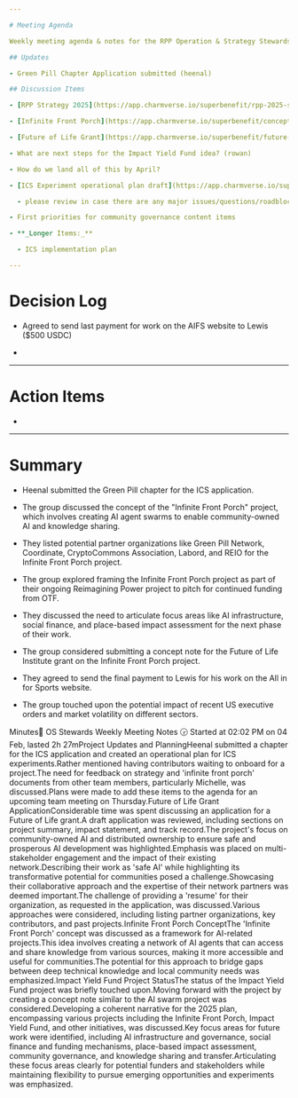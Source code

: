 ```yaml
---

# Meeting Agenda

Weekly meeting agenda & notes for the RPP Operation & Strategy Stewards team.

## Updates

- Green Pill Chapter Application submitted (heenal)

## Discussion Items

- [RPP Strategy 2025](https://app.charmverse.io/superbenefit/rpp-2025-strategy-note-draft-7833726947184536)

- [Infinite Front Porch](https://app.charmverse.io/superbenefit/concept-note-for-an-ai-agent-swarm-project-8671287658579254) next steps

- [Future of Life Grant](https://app.charmverse.io/superbenefit/future-of-life-institute-grant-17891764252502984) (heenal)

- What are next steps for the Impact Yield Fund idea? (rowan)

- How do we land all of this by April?

- [ICS Experiment operational plan draft](https://app.charmverse.io/superbenefit/ics-experiment-operational-plan-9346255468646649) (heenal)

  - please review in case there are any major issues/questions/roadblocks I'm not thinking of

- First priorities for community governance content items

- **_Longer Items:_**

  - ICS implementation plan

---
```


# Decision Log

- Agreed to send last payment for work on the AIFS website to Lewis ($500 USDC)

- 

---

# Action Items

- 

---

# Summary

- Heenal submitted the Green Pill chapter for the ICS application.

- The group discussed the concept of the "Infinite Front Porch" project, which involves creating AI agent swarms to enable community-owned AI and knowledge sharing.

- They listed potential partner organizations like Green Pill Network, Coordinate, CryptoCommons Association, Labord, and REIO for the Infinite Front Porch project.

- The group explored framing the Infinite Front Porch project as part of their ongoing Reimagining Power project to pitch for continued funding from OTF.

- They discussed the need to articulate focus areas like AI infrastructure, social finance, and place-based impact assessment for the next phase of their work.

- The group considered submitting a concept note for the Future of Life Institute grant on the Infinite Front Porch project.

- They agreed to send the final payment to Lewis for his work on the All in for Sports website.

- The group touched upon the potential impact of recent US executive orders and market volatility on different sectors.

Minutes📝 OS Stewards Weekly Meeting Notes 🕞 Started at 02:02 PM on 04 Feb, lasted 2h 27mProject Updates and PlanningHeenal submitted a chapter for the ICS application and created an operational plan for ICS experiments.Rather mentioned having contributors waiting to onboard for a project.The need for feedback on strategy and 'infinite front porch' documents from other team members, particularly Michelle, was discussed.Plans were made to add these items to the agenda for an upcoming team meeting on Thursday.Future of Life Grant ApplicationConsiderable time was spent discussing an application for a Future of Life grant.A draft application was reviewed, including sections on project summary, impact statement, and track record.The project's focus on community-owned AI and distributed ownership to ensure safe and prosperous AI development was highlighted.Emphasis was placed on multi-stakeholder engagement and the impact of their existing network.Describing their work as 'safe AI' while highlighting its transformative potential for communities posed a challenge.Showcasing their collaborative approach and the expertise of their network partners was deemed important.The challenge of providing a 'resume' for their organization, as requested in the application, was discussed.Various approaches were considered, including listing partner organizations, key contributors, and past projects.Infinite Front Porch ConceptThe 'Infinite Front Porch' concept was discussed as a framework for AI-related projects.This idea involves creating a network of AI agents that can access and share knowledge from various sources, making it more accessible and useful for communities.The potential for this approach to bridge gaps between deep technical knowledge and local community needs was emphasized.Impact Yield Fund Project StatusThe status of the Impact Yield Fund project was briefly touched upon.Moving forward with the project by creating a concept note similar to the AI swarm project was considered.Developing a coherent narrative for the 2025 plan, encompassing various projects including the Infinite Front Porch, Impact Yield Fund, and other initiatives, was discussed.Key focus areas for future work were identified, including AI infrastructure and governance, social finance and funding mechanisms, place-based impact assessment, community governance, and knowledge sharing and transfer.Articulating these focus areas clearly for potential funders and stakeholders while maintaining flexibility to pursue emerging opportunities and experiments was emphasized.
